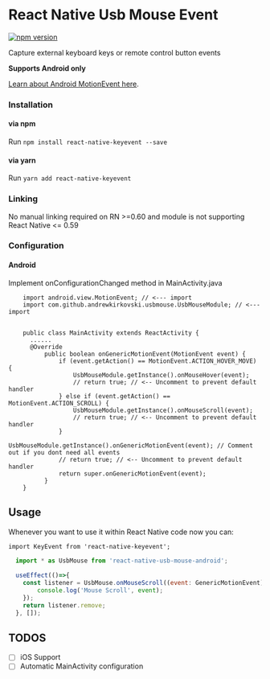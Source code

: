 # React Native Usb Mouse Event

[![npm version](https://badge.fury.io/js/react-native-keyevent.svg)](http://badge.fury.io/js/react-native-keyevent)

Capture external keyboard keys or remote control button events

**Supports Android only**

[Learn about Android MotionEvent here](https://developer.android.com/reference/android/view/MotionEvent).


### Installation

#### via npm

Run `npm install react-native-keyevent --save`

#### via yarn

Run `yarn add react-native-keyevent`

### Linking

No manual linking required on RN >=0.60 and module is not supporting React Native <= 0.59

### Configuration

#### Android

Implement onConfigurationChanged method in MainActivity.java

```
    import android.view.MotionEvent; // <--- import
    import com.github.andrewkirkovski.usbmouse.UsbMouseModule; // <--- import


    public class MainActivity extends ReactActivity {
      ......
      @Override
          public boolean onGenericMotionEvent(MotionEvent event) {
              if (event.getAction() == MotionEvent.ACTION_HOVER_MOVE) {
                  UsbMouseModule.getInstance().onMouseHover(event);
                  // return true; // <-- Uncomment to prevent default handler
              } else if (event.getAction() == MotionEvent.ACTION_SCROLL) {
                  UsbMouseModule.getInstance().onMouseScroll(event);
                  // return true; // <-- Uncomment to prevent default handler  
              }
              UsbMouseModule.getInstance().onGenericMotionEvent(event); // Comment out if you dont need all events
              // return true; // <-- Uncomment to prevent default handler
              return super.onGenericMotionEvent(event);
          }
    }
```

## Usage

Whenever you want to use it within React Native code now you can:

`import KeyEvent from 'react-native-keyevent';`

```javascript
  import * as UsbMouse from 'react-native-usb-mouse-android';
  
  useEffect(()=>{
    const listener = UsbMouse.onMouseScroll((event: GenericMotionEvent)=>{
        console.log('Mouse Scroll', event);
    });
    return listener.remove;
  }, []);
```

## TODOS

- [ ] iOS Support
- [ ] Automatic MainActivity configuration
